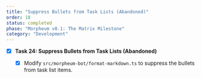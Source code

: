 ```yaml
---
title: "Suppress Bullets from Task Lists (Abandoned)"
order: 18
status: completed
phase: "Morpheum v0.1: The Matrix Milestone"
category: "Development"
---
```


- [x] **Task 24: Suppress Bullets from Task Lists (Abandoned)**

  - [x] Modify `src/morpheum-bot/format-markdown.ts` to suppress the bullets
        from task list items.
